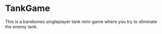 # TankGame
This is a barebones singleplayer tank mini-game where you try to eliminate the enemy tank.
